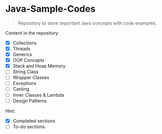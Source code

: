 # Java-Sample-Codes

>Repository to store important Java concepts with code examples.

Content in the repository:

* [x] Collections
* [x] Threads
* [x] Generics
* [x] OOP Concepts
* [x] Stack and Heap Memory
* [ ] String Class
* [ ] Wrapper Classes
* [ ] Exceptions
* [ ] Casting
* [ ] Inner Classes & Lambda
* [ ] Design Patterns

Hint:
* [x] Completed sections
* [ ] To-do sections